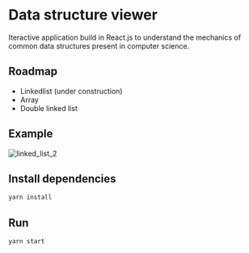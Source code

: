 # Data structure viewer

Iteractive application build in React.js to understand the mechanics of common data structures present in computer science.

## Roadmap
* Linkedlist (under construction)
* Array
* Double linked list

## Example
![linked_list_2](https://user-images.githubusercontent.com/48420402/124682024-37f70000-dea0-11eb-8339-963d11a681b1.png)


## Install dependencies
```sh
yarn install
```

## Run
```sh
yarn start
```